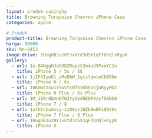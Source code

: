 ```yaml
---
layout: produk-casinghp
title: Browning Turquoise Chevron iPhone Case
categories: apple

# Produk
product-title: Browning Turquoise Chevron iPhone Case
harga: 90000
sku: hn-0453
image-drive: 1HugUBJuz0YJxktd3U5X1qFTUnQlvKypK
gallery:
  - url: 1e-8ANggHJoG9DZRepzX3m4zd9FxuYC2u
    title: iPhone 5 / 5s / SE
  - url: 1jIF4IywKl_oMuD6W_1gtztqwtwCbBDNm
    title: iPhone 6 / 6s
  - url: 10Kmwtzxw1YswvtsNfkvKhEosjuRyyWQz
    title: iPhone 6 Plus / 6s Plus
  - url: 1M_JIRrObmnETW3YyAbd0EQF9zyf5ABb0
    title: iPhone 7 / 8
  - url: 1uthYcbuAvvy-zzD6zziNZb9wBFiQ9V0x
    title: iPhone 7 Plus / 8 Plus
  - url: 1HugUBJuz0YJxktd3U5X1qFTUnQlvKypK
    title: iPhone X
---
```

